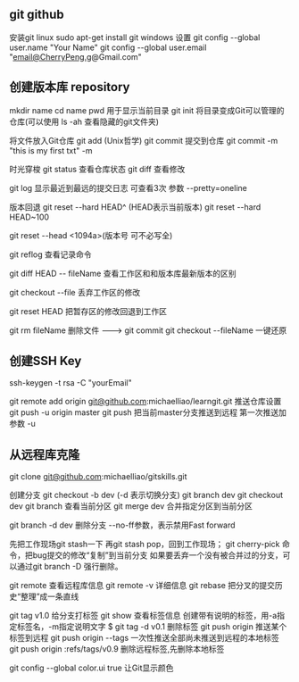  ## git   github
安装git
linux  sudo apt-get install git
windows  设置
git config --global user.name "Your Name"
git config --global user.email "email@CherryPeng.g@Gmail.com"

## 创建版本库 repository
mkdir  name
cd name
pwd 用于显示当前目录
git init 将目录变成Git可以管理的仓库(可以使用 ls -ah 查看隐藏的git文件夹)

将文件放入Git仓库
git add <file> (Unix哲学)
git commit 提交到仓库
git commit -m "this is my first txt"    -m <comment>

时光穿梭
git status 查看仓库状态
git diff <file> 查看修改

git log 显示最近到最远的提交日志 可查看3次 参数 --pretty=oneline

版本回退
git reset --hard HEAD^      (HEAD表示当前版本)
git reset --hard HEAD~100

git reset --head <1094a>(版本号 可不必写全)

git reflog 查看记录命令

git diff HEAD -- fileName 查看工作区和和版本库最新版本的区别

git checkout --file 丢弃工作区的修改

git reset HEAD <file> 把暂存区的修改回退到工作区

git rm fileName 删除文件 ---> git commit  git checkout --fileName 一键还原

## 创建SSH Key
ssh-keygen -t rsa -C "yourEmail"

git remote add origin git@github.com:michaelliao/learngit.git 推送仓库设置
git push -u origin master  git push 把当前master分支推送到远程 第一次推送加参数 -u

## 从远程库克隆
git clone git@github.com:michaelliao/gitskills.git

创建分支
git checkout -b dev   (-d 表示切换分支) git branch dev    git checkout dev
git branch 查看当前分区
git merge dev  合并指定分区到当前分区

git branch -d dev 删除分支
--no-ff参数，表示禁用Fast forward

先把工作现场git stash一下 再git stash pop，回到工作现场；
git cherry-pick <commit>命令，把bug提交的修改“复制”到当前分支
如果要丢弃一个没有被合并过的分支，可以通过git branch -D <name>强行删除。

git remote 查看远程库信息
git remote -v 详细信息
git rebase 把分叉的提交历史“整理”成一条直线

git tag v1.0 给分支打标签 git show <tagname>查看标签信息 
创建带有说明的标签，用-a指定标签名，-m指定说明文字
$ git tag -d v0.1 删除标签
git push origin <tagname> 推送某个标签到远程
git push origin --tags 一次性推送全部尚未推送到远程的本地标签
 git push origin :refs/tags/v0.9 删除远程标签,先删除本地标签

 git config --global color.ui true 让Git显示颜色